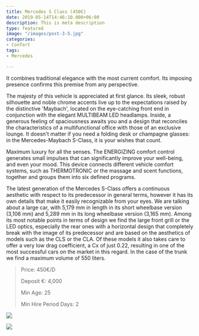 ```yaml
---
title: Mercedes S Class (450€)
date: 2019-05-14T14:46:10.000+06:00
description: This is meta description
type: featured
image: "/images/post-3-5.jpg"
categories:
- Confort
tags:
- Mercedes

---
```

It combines traditional elegance with the most current comfort. Its imposing presence confirms this premise from any perspective. 

The majesty of this vehicle is appreciated at first glance. Its sleek, robust silhouette and noble chrome accents live up to the expectations raised by the distinctive 'Maybach', located on the eye-catching front end in conjunction with the elegant MULTIBEAM LED headlamps. Inside, a generous feeling of spaciousness awaits you and a design that reconciles the characteristics of a multifunctional office with those of an exclusive lounge. It doesn't matter if you need a folding desk or champagne glasses: in the Mercedes-Maybach S-Class, it is your wishes that count.

Maximum luxury for all the senses. The ENERGIZING comfort control generates small impulses that can significantly improve your well-being, and even your mood. This device connects different vehicle comfort systems, such as THERMOTRONIC or the massage and scent functions, together and groups them into six defined programs.

The latest generation of the Mercedes S-Class offers a continuous aesthetic with respect to its predecessor in general terms, however it has its own details that make it easily recognizable from your eyes. We are talking about a large car, with 5,179 mm in length in its short wheelbase version (3,106 mm) and 5,289 mm in its long wheelbase version (3,165 mm). Among its most notable points in terms of design we find the large front grill or the LED optics, especially the rear ones with a horizontal design that completely break with the image of its predecessor and are based on the aesthetics of models such as the CLS or the CLA. Of these models it also takes care to offer a very low drag coefficient, a Cx of just 0.22, resulting in one of the most successful cars on the market in this regard. In the case of the trunk we find a maximum volume of 550 liters.

> Price: 450€/D
>
> Deposit €: 4,000
>
> Min Age: 25
>
> Min Hire Period Days: 2

![](/images/mercedes-s.jpg)

[![](/images/boton.png)](/contact)